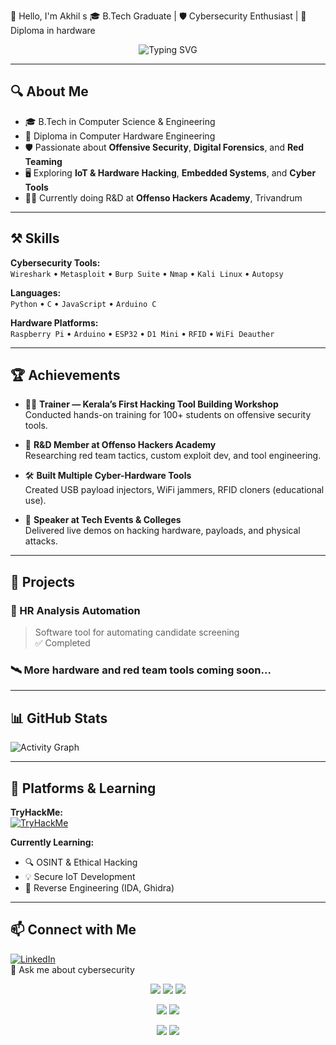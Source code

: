 👋 Hello, I'm Akhil s
🎓 B.Tech Graduate | 🛡️ Cybersecurity Enthusiast | 🔧 Diploma in hardware

<p align="center">
  <img src="https://readme-typing-svg.demolab.com?font=Fira+Code&size=22&pause=1000&color=00FF00&center=true&vCenter=true&width=600&lines=Cybersecurity+Student+%7C+Hardware+Learner;Trainer+%7C+Red+Teamer+%7C+R%26D+@+Offenso TVM;TryHackMe+%7C+HTB+Active+Learner;Always+Learning+New+Tools+%F0%9F%92%AA" alt="Typing SVG" />
</p>

---

## 🔍 About Me

- 🎓 B.Tech in Computer Science & Engineering  
- 🔧 Diploma in Computer Hardware Engineering  
- 🛡️ Passionate about **Offensive Security**, **Digital Forensics**, and **Red Teaming**  
- 🖥️ Exploring **IoT & Hardware Hacking**, **Embedded Systems**, and **Cyber Tools**  
- 👨‍🔬 Currently doing R&D at **Offenso Hackers Academy**, Trivandrum  

---

## ⚒️ Skills

**Cybersecurity Tools:**  
`Wireshark` • `Metasploit` • `Burp Suite` • `Nmap` • `Kali Linux` • `Autopsy`

**Languages:**  
`Python` • `C` • `JavaScript` • `Arduino C`

**Hardware Platforms:**  
`Raspberry Pi` • `Arduino` • `ESP32` • `D1 Mini` • `RFID` • `WiFi Deauther`

---

## 🏆 Achievements

- 🧑‍🏫 **Trainer — Kerala’s First Hacking Tool Building Workshop**  
  Conducted hands-on training for 100+ students on offensive security tools.

- 🧪 **R&D Member at Offenso Hackers Academy**  
  Researching red team tactics, custom exploit dev, and tool engineering.

- 🛠️ **Built Multiple Cyber-Hardware Tools**  
  Created USB payload injectors, WiFi jammers, RFID cloners (educational use).

- 🎤 **Speaker at Tech Events & Colleges**  
  Delivered live demos on hacking hardware, payloads, and physical attacks.

---

## 🔐 Projects

### 💼 HR Analysis Automation  
> Software tool for automating candidate screening  
> ✅ Completed

### 🛰️ More hardware and red team tools coming soon...

---

## 📊 GitHub Stats

![Activity Graph](https://github-readme-activity-graph.vercel.app/graph?username=akhilAK19&theme=chartreuse-dark)

---



## 🧠 Platforms & Learning

**TryHackMe:**  
[![TryHackMe](https://tryhackme-badges.s3.amazonaws.com/glichx.png)](https://tryhackme.com/p/glichx)


**Currently Learning:**  
- 🔍 OSINT & Ethical Hacking  
- 💡 Secure IoT Development  
- 🧠 Reverse Engineering (IDA, Ghidra)

---

## 📫 Connect with Me

[![LinkedIn](https://img.shields.io/badge/-LinkedIn-0077B5?style=flat&logo=Linkedin&logoColor=white)](https://www.linkedin.com/in/akhil-s-b07897194/)  
💬 Ask me about cybersecurity


<!-- Cool hacker-style badges -->
<p align="center">
  <img src="https://img.shields.io/badge/HackTheBox-Active-green?style=for-the-badge&logo=hackthebox&logoColor=green" />
  <img src="https://img.shields.io/badge/TryHackMe-Active-informational?style=for-the-badge&color=red" />
  <img src="https://img.shields.io/badge/CTF-Player-critical?style=for-the-badge&color=blue" />
</p>


<p align="center">
  <img src="https://img.shields.io/badge/Hack_with-purpose-blue?style=for-the-badge&logo=codeforces&logoColor=white" />
  <img src="https://img.shields.io/badge/Secure_with-skill-red?style=for-the-badge&logo=protonmail&logoColor=white" />
</p>

<p align="center">
  <img src="https://img.shields.io/badge/Ethical%20Hacking-✦-green?style=for-the-badge&logo=hackthebox&logoColor=green" />
  <img src="https://img.shields.io/badge/Offensive-✦-red?style=for-the-badge&logo=wireshark&logoColor=white" />
</p>




